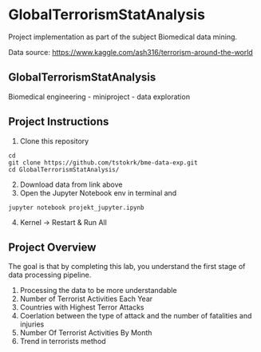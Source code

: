 # GlobalTerrorismStatAnalysis
Project implementation as part of the subject Biomedical data mining. 

Data source: https://www.kaggle.com/ash316/terrorism-around-the-world

## GlobalTerrorismStatAnalysis

Biomedical engineering - miniproject - data exploration

## Project Instructions

1. Clone this repository
```
cd
git clone https://github.com/tstokrk/bme-data-exp.git
cd GlobalTerrorismStatAnalysis/
```
2. Download data from link above
3. Open the Jupyter Notebook env in terminal and 
```
jupyter notebook projekt_jupyter.ipynb 
```
4. Kernel -> Restart & Run All

## Project Overview

The goal is that by completing this lab, you understand the first stage of data processing pipeline.

1. Processing the data to be more understandable
2. Number of Terrorist Activities Each Year
3. Countries with Highest Terror Attacks
4. Coerlation between the type of attack and the number of fatalities and injuries
5. Number Of Terrorist Activities By Month
6. Trend in terrorists method
